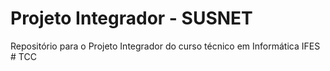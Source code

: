 # Projeto Integrador - SUSNET
Repositório para o Projeto Integrador do curso técnico em Informática IFES
#   T C C  
 